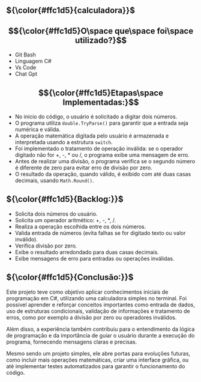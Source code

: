 ## ${\color{#ffc1d5}{calculadora}}$

## $${\color{#ffc1d5}O\space que\space foi\space utilizado?}$$

* Git Bash
* Linguagem C#
* Vs Code
* Chat Gpt

## $${\color{#ffc1d5}Etapas\space Implementadas:}$$

* No início do código, o usuário é solicitado a digitar dois números.
* O programa utiliza `double.TryParse()` para garantir que a entrada seja numérica e válida.
* A operação matemática digitada pelo usuário é armazenada e interpretada usando a estrutura `switch`.
* Foi implementado o tratamento de operação inválida: se o operador digitado não for +, -, * ou /, o programa exibe uma mensagem de erro.
* Antes de realizar uma divisão, o programa verifica se o segundo número é diferente de zero para evitar erro de divisão por zero.
* O resultado da operação, quando válido, é exibido com até duas casas decimais, usando `Math.Round()`.


## ${\color{#ffc1d5}{Backlog:}}$

* Solicita dois números do usuário.
* Solicita um operador aritmético: +, -, *, /.
* Realiza a operação escolhida entre os dois números.
* Valida entrada de números (evita falhas se for digitado texto ou valor inválido).
* Verifica divisão por zero.
* Exibe o resultado arredondado para duas casas decimais.
* Exibe mensagens de erro para entradas ou operações inválidas.


## ${\color{#ffc1d5}{Conclusão:}}$

Este projeto teve como objetivo aplicar conhecimentos iniciais de programação em C#, utilizando uma calculadora simples no terminal. Foi possível aprender e reforçar conceitos importantes como entrada de dados, uso de estruturas condicionais, validação de informações e tratamento de erros, como por exemplo a divisão por zero ou operadores inválidos.

Além disso, a experiência também contribuiu para o entendimento da lógica de programação e da importância de guiar o usuário durante a execução do programa, fornecendo mensagens claras e precisas.

Mesmo sendo um projeto simples, ele abre portas para evoluções futuras, como incluir mais operações matemáticas, criar uma interface gráfica, ou até implementar testes automatizados para garantir o funcionamento do código.







